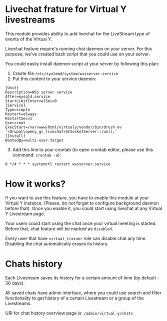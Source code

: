 # Livechat frature for Virtual Y livestreams

This module provides ability to add livechat for the LiveStream type of events of the Virtual Y.

Livechat feature require's running chat daemon on your server. For this purpose, we've created bash script that you
could use on your server.

You could easily install daemon script at your server by following this plan:

1. Create file `/etc/systemd/system/wssserver.service`
2. Put this content to your service daemon:
```
[Unit]
Description=WSS server service
After=mysqld.service
StartLimitIntervalSec=0
[Service]
Type=simple
Restart=always
RestartSec=1
User=root
ExecStart=/var/www/html/virtualy/vendor/bin/drush ev ‘\Drupal\openy_gc_livechat\GCSocketServer::run();’
[Install]
WantedBy=multi-user.target
```
3. Add this line to your crontab (to open crontab editor, please use this command: `crontab -e`):
```
0 */4 * * * systemctl restart wssserver.service
```

# How it works?

If you want to use this feature, you have to enable this module at your Virtual Y instance.
(Please, do not forget to configure background daemon before that).
Once you enable it, you could start using livechat at any Virtual Y Livestream page.

Your users could start using the chat once your virtual meeting is started.
Before that, chat feature will be marked as `disabled`.

Every user that have `virtual_trainer` role can disable chat any time.
Disabling the chat automatically erases its history.

# Chats history

Each Livestream saves its history for a certain amount of time (by default - 30 days).

All saved chats have admin interface, where you could use search and filter functionality
to get history of a certain Livestream or a group of the Livestreams.

URI for chat history overview page is: `/admin/virtual-y/chats`

